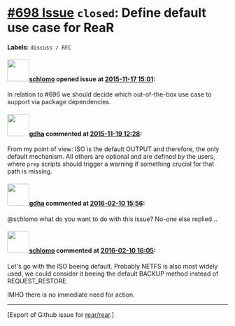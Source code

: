 [\#698 Issue](https://github.com/rear/rear/issues/698) `closed`: Define default use case for ReaR
=================================================================================================

**Labels**: `discuss / RFC`

#### <img src="https://avatars.githubusercontent.com/u/101384?v=4" width="50">[schlomo](https://github.com/schlomo) opened issue at [2015-11-17 15:01](https://github.com/rear/rear/issues/698):

In relation to \#696 we should decide which out-of-the-box use case to
support via package dependencies.

#### <img src="https://avatars.githubusercontent.com/u/888633?u=cdaeb31efcc0048d3619651aa18dd4b76e636b21&v=4" width="50">[gdha](https://github.com/gdha) commented at [2015-11-19 12:28](https://github.com/rear/rear/issues/698#issuecomment-158043873):

From my point of view: ISO is the default OUTPUT and therefore, the only
default mechanism. All others are optional and are defined by the users,
where `prep` scripts should trigger a warning if something crucial for
that path is missing.

#### <img src="https://avatars.githubusercontent.com/u/888633?u=cdaeb31efcc0048d3619651aa18dd4b76e636b21&v=4" width="50">[gdha](https://github.com/gdha) commented at [2016-02-10 15:56](https://github.com/rear/rear/issues/698#issuecomment-182443384):

@schlomo what do you want to do with this issue? No-one else replied...

#### <img src="https://avatars.githubusercontent.com/u/101384?v=4" width="50">[schlomo](https://github.com/schlomo) commented at [2016-02-10 16:05](https://github.com/rear/rear/issues/698#issuecomment-182448275):

Let's go with the ISO beeing default. Probably NETFS is also most widely
used, we could consider it beeing the default BACKUP method instead of
REQUEST\_RESTORE.

IMHO there is no immediate need for action.

------------------------------------------------------------------------

\[Export of Github issue for
[rear/rear](https://github.com/rear/rear).\]
